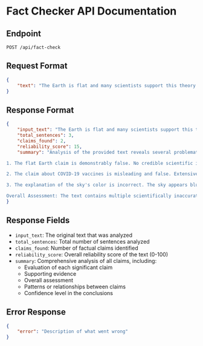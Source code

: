 # Fact Checker API Documentation

## Endpoint
```
POST /api/fact-check
```

## Request Format
```json
{
    "text": "The Earth is flat and many scientists support this theory. COVID-19 vaccines are dangerous and ineffective. The sky is blue because it reflects the ocean's color."
}
```

## Response Format
```json
{
    "input_text": "The Earth is flat and many scientists support this theory. COVID-19 vaccines are dangerous and ineffective. The sky is blue because it reflects the ocean's color.",
    "total_sentences": 3,
    "claims_found": 2,
    "reliability_score": 15,
    "summary": "Analysis of the provided text reveals several problematic claims:

1. The flat Earth claim is demonstrably false. No credible scientific institutions support this theory, and it contradicts centuries of empirical evidence, including satellite imagery and space exploration data.

2. The claim about COVID-19 vaccines is misleading and false. Extensive clinical trials and real-world data have proven both the safety and efficacy of COVID-19 vaccines. The global scientific consensus strongly supports vaccine safety and effectiveness.

3. The explanation of the sky's color is incorrect. The sky appears blue due to a phenomenon called Rayleigh scattering, not because it reflects the ocean.

Overall Assessment: The text contains multiple scientifically inaccurate statements and appears to promote common misconceptions. The claims contradict well-established scientific evidence and consensus. The low reliability score (15/100) reflects the presence of multiple false claims and the misrepresentation of scientific facts."
}
```

## Response Fields
- `input_text`: The original text that was analyzed
- `total_sentences`: Total number of sentences analyzed
- `claims_found`: Number of factual claims identified
- `reliability_score`: Overall reliability score of the text (0-100)
- `summary`: Comprehensive analysis of all claims, including:
  - Evaluation of each significant claim
  - Supporting evidence
  - Overall assessment
  - Patterns or relationships between claims
  - Confidence level in the conclusions

## Error Response
```json
{
    "error": "Description of what went wrong"
}
```